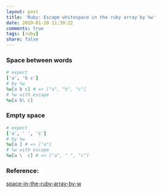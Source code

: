```yaml
---
layout: post
title: 'Ruby: Escape whitespace in the ruby array by %w'
date: 2019-01-20 11:39:22
comments: true
tags: [ruby]
share: false
---
```

### Space between words
```ruby
# expect
['a', 'b c']
# by %w
%w[a b c] # => ["a", "b", "c"]
# %w with escape
%w[a b\ c]
```
### Empty space
```ruby
# expect
['a', ' ', 'c']
# by %w
%w[a ] # => ["a"]
# %w with escape
%w[a \  c] # => ["a", " ", "c"]
```

### Reference:
[space-in-the-ruby-array-by-w](https://stackoverflow.com/questions/4064062/space-in-the-ruby-array-by-w)
